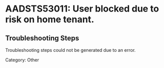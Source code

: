 # AADSTS53011: User blocked due to risk on home tenant.


## Troubleshooting Steps
Troubleshooting steps could not be generated due to an error.

Category: Other